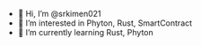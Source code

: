 - 👋 Hi, I’m @srkimen021
- 👀 I’m interested in Phyton, Rust, SmartContract
- 🌱 I’m currently learning Rust, Phyton


<!---
srkimen021/srkimen021 is a ✨ special ✨ repository because its `README.md` (this file) appears on your GitHub profile.
You can click the Preview link to take a look at your changes.
--->
